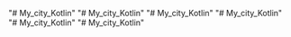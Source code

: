 "# My_city_Kotlin" 
"# My_city_Kotlin" 
"# My_city_Kotlin" 
"# My_city_Kotlin" 
"# My_city_Kotlin" 
"# My_city_Kotlin" 
